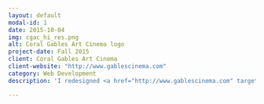 ```yaml
---
layout: default
modal-id: 1
date: 2015-10-04
img: cgac_hi_res.png
alt: Coral Gables Art Cinema logo
project-date: Fall 2015
client: Coral Gables Art Cinema
client-website: "http://www.gablescinema.com"
category: Web Development
description: 'I redesigned <a href="http://www.gablescinema.com" target="_blank">gablescinema.com</a> with a clean, responsive layout that brings their content to the forefront on both desktop and mobile platforms. I delivered a customized Django CMS that reduced the time to create film entries from 30 minutes to 3 minutes. I also made it very easy to integrate with their 3<sup>rd</sup> party payment API. Content is aggressively cached to ensure <em>quick</em> server responses. I wore every hat for this project -- design, front-end and back-end development, and system administrator tasks such as deployment and switching DNS records to a new host.'

---
```

